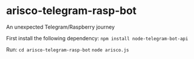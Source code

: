 # arisco-telegram-rasp-bot
An unexpected Telegram/Raspberry journey

First install the following dependency: 
`npm install node-telegram-bot-api`

Run: 
`cd arisco-telegram-rasp-bot`
`node arisco.js`
